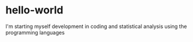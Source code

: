 # hello-world
I'm starting myself development in coding and statistical analysis using the programming languages
